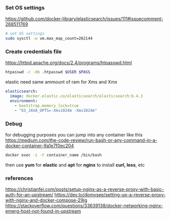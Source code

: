 ### Set OS settings

https://github.com/docker-library/elasticsearch/issues/111#issuecomment-268511769
```bash
# set OS settings
sudo sysctl -w vm.max_map_count=262144
```

### Create credentials file

https://httpd.apache.org/docs/2.4/programs/htpasswd.html
```bash
htpasswd -c -db .htpasswd $USER $PASS
```

elastic need same ammount of ram for Xms and Xmx
```yaml
elasticsearch:
  image: docker.elastic.co/elasticsearch/elasticsearch:6.4.3
  environment:
    - bootstrap.memory_lock=true
    - "ES_JAVA_OPTS=-Xms1024m -Xmx1024m"
```

### Debug

for debugging purposes you can jump into any container like this
https://medium.com/the-code-review/run-bash-or-any-command-in-a-docker-container-9a1e7f0ec204
```bash
docker exec -i -t container_name /bin/bash
```

then use **yum** for **elastic** and **apt** for **nginx** to install **curl, less**, etc

### references

https://christianfei.com/posts/setup-nginx-as-a-reverse-proxy-with-basic-auth-for-an-upstream/
https://dev.to/domysee/setting-up-a-reverse-proxy-with-nginx-and-docker-compose-29jg
https://stackoverflow.com/questions/33639138/docker-networking-nginx-emerg-host-not-found-in-upstream

